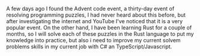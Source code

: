 A few days ago I found the Advent code event, a thirty-day event of resolving programming puzzles, I had never heard about this before, but after investigating the internet and YouTube I've noticed that it is a very popular event. On the other hand, I have been learning Rust for a couple of months, so I will solve each of these puzzles in the Rust language to put my knowledge into practice, but also i need to improve my current solvem problems skills in my current job with C# an TypeScript/Javascript.
